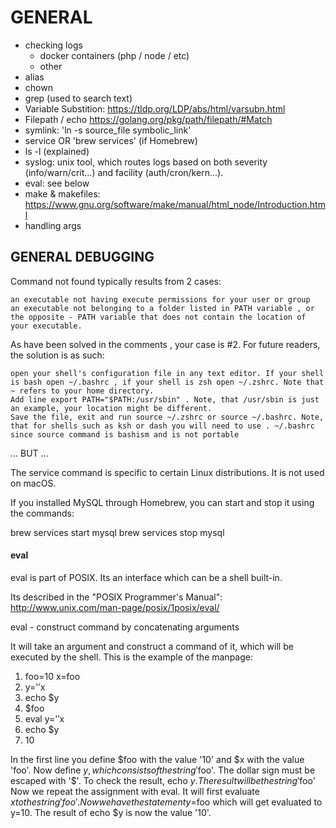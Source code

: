 # GENERAL

- checking logs
    - docker containers (php / node / etc)
    - other
- alias
- chown
- grep (used to search text)
- Variable Substition: https://tldp.org/LDP/abs/html/varsubn.html
- Filepath / echo https://golang.org/pkg/path/filepath/#Match
- symlink: 'ln -s source_file symbolic_link'
- service OR 'brew services' (if Homebrew)
- ls -l (explained)
- syslog:  unix tool, which routes logs based on both severity (info/warn/crit...) and facility (auth/cron/kern...).
- eval: see below
- make & makefiles: https://www.gnu.org/software/make/manual/html_node/Introduction.html
- handling args

## GENERAL DEBUGGING

Command not found typically results from 2 cases:

    an executable not having execute permissions for your user or group
    an executable not belonging to a folder listed in PATH variable , or the opposite - PATH variable that does not contain the location of your executable.

As have been solved in the comments , your case is #2. For future readers, the solution is as such:

    open your shell's configuration file in any text editor. If your shell is bash open ~/.bashrc , if your shell is zsh open ~/.zshrc. Note that ~ refers to your home directory.
    Add line export PATH="$PATH:/usr/sbin" . Note, that /usr/sbin is just an example, your location might be different.
    Save the file, exit and run source ~/.zshrc or source ~/.bashrc. Note, that for shells such as ksh or dash you will need to use . ~/.bashrc since source command is bashism and is not portable

...
BUT
...


The service command is specific to certain Linux distributions. It is not used on macOS.

If you installed MySQL through Homebrew, you can start and stop it using the commands:

brew services start mysql
brew services stop mysql

#### eval

eval is part of POSIX. Its an interface which can be a shell built-in.

Its described in the "POSIX Programmer's Manual": http://www.unix.com/man-page/posix/1posix/eval/

eval - construct command by concatenating arguments

It will take an argument and construct a command of it, which will be executed by the shell. This is the example of the manpage:

1) foo=10 x=foo
2) y='$'$x
3) echo $y
4) $foo
5) eval y='$'$x
6) echo $y
7) 10

In the first line you define $foo with the value '10' and $x with the value 'foo'.
Now define $y, which consists of the string '$foo'. The dollar sign must be escaped with '$'.
To check the result, echo $y.
The result will be the string '$foo'
Now we repeat the assignment with eval. It will first evaluate $x to the string 'foo'. Now we have the statement y=$foo which will get evaluated to y=10.
The result of echo $y is now the value '10'.

